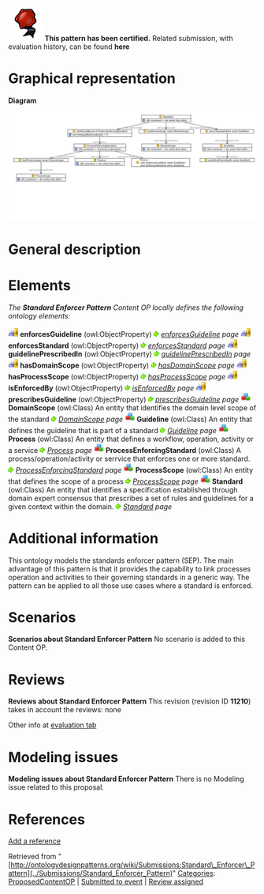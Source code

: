 [![](../images/thumb/b/b5/Certified.png/70px-Certified.png)](../Image/Certified.png "Certified.png") __This pattern has been certified.__
Related submission, with evaluation history, can be found __here__





#  Graphical representation


__Diagram__




[![Image:Standard-enforcer-pattern.png](../images/d/df/Standard-enforcer-pattern.png)](../Image/Standard-enforcer-pattern.png "Image:Standard-enforcer-pattern.png")




#  General description


  




#  Elements


_The __Standard Enforcer Pattern__ Content OP locally defines the following ontology elements:_



[![ObjectProperty](../images/thumb/c/c3/ObjectProperty.gif/20px-ObjectProperty.gif)](../Image/ObjectProperty.gif "ObjectProperty") __enforcesGuideline__ (owl:ObjectProperty) 
 [![](../images/thumb/8/87/ArrowRight.gif/11px-ArrowRight.gif)](../Image/ArrowRight.gif "ArrowRight.gif") _[enforcesGuideline](../Submissions/Standard_Enforcer_Pattern/enforcesGuideline "Submissions:Standard Enforcer Pattern/enforcesGuideline") page_
[![ObjectProperty](../images/thumb/c/c3/ObjectProperty.gif/20px-ObjectProperty.gif)](../Image/ObjectProperty.gif "ObjectProperty") __enforcesStandard__ (owl:ObjectProperty) 
 [![](../images/thumb/8/87/ArrowRight.gif/11px-ArrowRight.gif)](../Image/ArrowRight.gif "ArrowRight.gif") _[enforcesStandard](../Submissions/Standard_Enforcer_Pattern/enforcesStandard "Submissions:Standard Enforcer Pattern/enforcesStandard") page_
[![ObjectProperty](../images/thumb/c/c3/ObjectProperty.gif/20px-ObjectProperty.gif)](../Image/ObjectProperty.gif "ObjectProperty") __guidelinePrescribedIn__ (owl:ObjectProperty) 
 [![](../images/thumb/8/87/ArrowRight.gif/11px-ArrowRight.gif)](../Image/ArrowRight.gif "ArrowRight.gif") _[guidelinePrescribedIn](../Submissions/Standard_Enforcer_Pattern/guidelinePrescribedIn "Submissions:Standard Enforcer Pattern/guidelinePrescribedIn") page_
[![ObjectProperty](../images/thumb/c/c3/ObjectProperty.gif/20px-ObjectProperty.gif)](../Image/ObjectProperty.gif "ObjectProperty") __hasDomainScope__ (owl:ObjectProperty) 
 [![](../images/thumb/8/87/ArrowRight.gif/11px-ArrowRight.gif)](../Image/ArrowRight.gif "ArrowRight.gif") _[hasDomainScope](../Submissions/Standard_Enforcer_Pattern/hasDomainScope "Submissions:Standard Enforcer Pattern/hasDomainScope") page_
[![ObjectProperty](../images/thumb/c/c3/ObjectProperty.gif/20px-ObjectProperty.gif)](../Image/ObjectProperty.gif "ObjectProperty") __hasProcessScope__ (owl:ObjectProperty) 
 [![](../images/thumb/8/87/ArrowRight.gif/11px-ArrowRight.gif)](../Image/ArrowRight.gif "ArrowRight.gif") _[hasProcessScope](../Submissions/Standard_Enforcer_Pattern/hasProcessScope "Submissions:Standard Enforcer Pattern/hasProcessScope") page_
[![ObjectProperty](../images/thumb/c/c3/ObjectProperty.gif/20px-ObjectProperty.gif)](../Image/ObjectProperty.gif "ObjectProperty") __isEnforcedBy__ (owl:ObjectProperty) 
 [![](../images/thumb/8/87/ArrowRight.gif/11px-ArrowRight.gif)](../Image/ArrowRight.gif "ArrowRight.gif") _[isEnforcedBy](../Submissions/Standard_Enforcer_Pattern/isEnforcedBy "Submissions:Standard Enforcer Pattern/isEnforcedBy") page_
[![ObjectProperty](../images/thumb/c/c3/ObjectProperty.gif/20px-ObjectProperty.gif)](../Image/ObjectProperty.gif "ObjectProperty") __prescribesGuideline__ (owl:ObjectProperty) 
 [![](../images/thumb/8/87/ArrowRight.gif/11px-ArrowRight.gif)](../Image/ArrowRight.gif "ArrowRight.gif") _[prescribesGuideline](../Submissions/Standard_Enforcer_Pattern/prescribesGuideline "Submissions:Standard Enforcer Pattern/prescribesGuideline") page_
[![Class](../images/thumb/2/27/Class.gif/20px-Class.gif)](../Image/Class.gif "Class") __DomainScope__ (owl:Class) An entity that identifies the domain level scope of the standard 
 [![](../images/thumb/8/87/ArrowRight.gif/11px-ArrowRight.gif)](../Image/ArrowRight.gif "ArrowRight.gif") _[DomainScope](../Submissions/Standard_Enforcer_Pattern/DomainScope "Submissions:Standard Enforcer Pattern/DomainScope") page_
[![Class](../images/thumb/2/27/Class.gif/20px-Class.gif)](../Image/Class.gif "Class") __Guideline__ (owl:Class) An entity that defines the guideline that is part of a standard 
 [![](../images/thumb/8/87/ArrowRight.gif/11px-ArrowRight.gif)](../Image/ArrowRight.gif "ArrowRight.gif") _[Guideline](../Submissions/Standard_Enforcer_Pattern/Guideline "Submissions:Standard Enforcer Pattern/Guideline") page_
[![Class](../images/thumb/2/27/Class.gif/20px-Class.gif)](../Image/Class.gif "Class") __Process__ (owl:Class) An entity that defines a workflow, operation, activity or a service 
 [![](../images/thumb/8/87/ArrowRight.gif/11px-ArrowRight.gif)](../Image/ArrowRight.gif "ArrowRight.gif") _[Process](../Submissions/Standard_Enforcer_Pattern/Process "Submissions:Standard Enforcer Pattern/Process") page_
[![Class](../images/thumb/2/27/Class.gif/20px-Class.gif)](../Image/Class.gif "Class") __ProcessEnforcingStandard__ (owl:Class) A process/operation/activity or serrvice that enforces one or more standard. 
 [![](../images/thumb/8/87/ArrowRight.gif/11px-ArrowRight.gif)](../Image/ArrowRight.gif "ArrowRight.gif") _[ProcessEnforcingStandard](../Submissions/Standard_Enforcer_Pattern/ProcessEnforcingStandard "Submissions:Standard Enforcer Pattern/ProcessEnforcingStandard") page_
[![Class](../images/thumb/2/27/Class.gif/20px-Class.gif)](../Image/Class.gif "Class") __ProcessScope__ (owl:Class) An entity that defines the scope of a process 
 [![](../images/thumb/8/87/ArrowRight.gif/11px-ArrowRight.gif)](../Image/ArrowRight.gif "ArrowRight.gif") _[ProcessScope](../Submissions/Standard_Enforcer_Pattern/ProcessScope "Submissions:Standard Enforcer Pattern/ProcessScope") page_
[![Class](../images/thumb/2/27/Class.gif/20px-Class.gif)](../Image/Class.gif "Class") __Standard__ (owl:Class) An entity that identifies a specification established through domain expert consensus that prescribes a set of rules and guidelines for a given context within the domain. 
 [![](../images/thumb/8/87/ArrowRight.gif/11px-ArrowRight.gif)](../Image/ArrowRight.gif "ArrowRight.gif") _[Standard](../Submissions/Standard_Enforcer_Pattern/Standard "Submissions:Standard Enforcer Pattern/Standard") page_
#  Additional information


This ontology models the standards enforcer pattern (SEP). The main advantage of this pattern is that it provides the capability
to link processes operation and activities to their governing
standards in a generic way. The pattern can be applied to all those
use cases where a standard is enforced.



#  Scenarios



__Scenarios about Standard Enforcer Pattern__
No scenario is added to this Content OP.




#  Reviews



__Reviews about Standard Enforcer Pattern__
This revision (revision ID __11210__) takes in account the reviews: none


Other info at [evaluation tab](http://ontologydesignpatterns.org/wiki/index.php?title=Submissions:Standard_Enforcer_Pattern&action=evaluation "http://ontologydesignpatterns.org/wiki/index.php?title=Submissions:Standard_Enforcer_Pattern&action=evaluation")




  




#  Modeling issues



__Modeling issues about Standard Enforcer Pattern__
There is no Modeling issue related to this proposal.




  




#  References


[Add a reference](index.php@title=Odp%253AAdd_reference&subject=Submissions%253AStandard+Enforcer+Pattern.html "http://ontologydesignpatterns.org/wiki/index.php?title=Odp:Add_reference&subject=Submissions%3AStandard+Enforcer+Pattern")


  






Retrieved from "[http://ontologydesignpatterns.org/wiki/Submissions:Standard\_Enforcer\_Pattern](../Submissions/Standard_Enforcer_Pattern)"
 [Categories](http://ontologydesignpatterns.org/wiki/Special:Categories "Special:Categories"): [ProposedContentOP](../Category/ProposedContentOP "Category:ProposedContentOP") | [Submitted to event](../Category/Submitted_to_event "Category:Submitted to event") | [Review assigned](../Category/Review_assigned "Category:Review assigned")